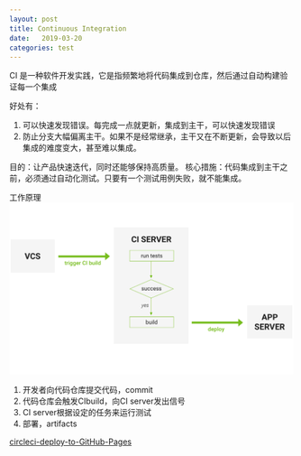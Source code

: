 ```yaml
---
layout: post
title: Continuous Integration
date:   2019-03-20
categories: test
---
```


CI 是一种软件开发实践，它是指频繁地将代码集成到仓库，然后通过自动构建验证每一个集成

好处有：
1. 可以快速发现错误。每完成一点就更新，集成到主干，可以快速发现错误
2. 防止分支大幅偏离主干。如果不是经常继承，主干又在不断更新，会导致以后集成的难度变大，甚至难以集成。

目的：让产品快速迭代，同时还能够保持高质量。
核心措施：代码集成到主干之前，必须通过自动化测试。只要有一个测试用例失败，就不能集成。

工作原理
![ci](../assets/images/ci.png)

1. 开发者向代码仓库提交代码，commit
2. 代码仓库会触发CIbuild，向CI server发出信号
3. CI server根据设定的任务来运行测试
4. 部署，artifacts

[circleci-deploy-to-GitHub-Pages](https://circleci.com/blog/deploying-documentation-to-github-pages-with-continuous-integration/)